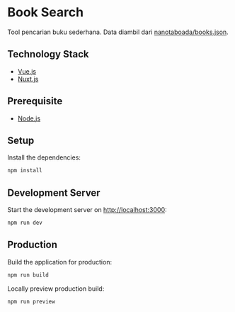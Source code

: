 # Book Search

Tool pencarian buku sederhana. Data diambil dari [nanotaboada/books.json](https://gist.githubusercontent.com/nanotaboada/6396437/raw/855dd84436be2c86e192abae2ac605743fc3a127/books.json).

## Technology Stack
- [Vue.js](https://vuejs.org)
- [Nuxt.js](https://nuxt.com)

## Prerequisite
- [Node.js](https://nodejs.org)

## Setup

Install the dependencies:

```bash
npm install
```

## Development Server

Start the development server on [http://localhost:3000](http://localhost:3000):

```bash
npm run dev
```

## Production

Build the application for production:

```bash
npm run build
```

Locally preview production build:

```bash
npm run preview
```
